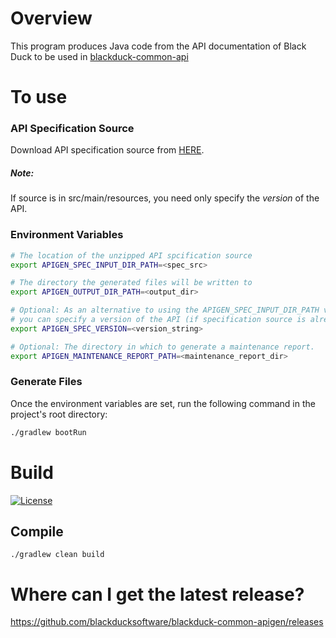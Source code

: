 # Overview
This program produces Java code from the API documentation of Black Duck to be used in [blackduck-common-api](https://github.com/blackducksoftware/blackduck-common-api)

# To use

### API Specification Source
Download API specification source from [HERE](https://artifactory.internal.synopsys.com/ui/repos/tree/General/bds-hub-snapshot%2Fcom%2Fblackducksoftware%2Fhub%2Fapi-specification).
##### Note: 
If source is in src/main/resources, you need only specify the _version_ of the API.

### Environment Variables
```bash
# The location of the unzipped API spcification source
export APIGEN_SPEC_INPUT_DIR_PATH=<spec_src>

# The directory the generated files will be written to
export APIGEN_OUTPUT_DIR_PATH=<output_dir>

# Optional: As an alternative to using the APIGEN_SPEC_INPUT_DIR_PATH variable, 
# you can specify a version of the API (if specification source is already in src/main/resources).
export APIGEN_SPEC_VERSION=<version_string>

# Optional: The directory in which to generate a maintenance report.
export APIGEN_MAINTENANCE_REPORT_PATH=<maintenance_report_dir>
```

### Generate Files
Once the environment variables are set, run the following command in the project's root directory: 
```bash
./gradlew bootRun
```

# Build

[![License](https://img.shields.io/badge/License-Apache%202.0-blue.svg)](https://opensource.org/licenses/Apache-2.0)

## Compile 
```
./gradlew clean build
```

# Where can I get the latest release?

https://github.com/blackducksoftware/blackduck-common-apigen/releases

